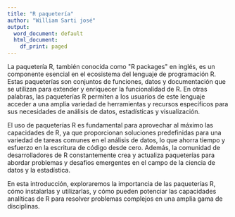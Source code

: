 ```yaml
---
title: "R paquetería"
author: "William Sarti josé"
output:
  word_document: default
  html_document:
    df_print: paged
---
```


La paquetería R, también conocida como "R packages" en inglés, es un componente esencial en el ecosistema del lenguaje de programación R. Estas paqueterías son conjuntos de funciones, datos y documentación que se utilizan para extender y enriquecer la funcionalidad de R. En otras palabras, las paqueterías R permiten a los usuarios de este lenguaje acceder a una amplia variedad de herramientas y recursos específicos para sus necesidades de análisis de datos, estadísticas y visualización.

El uso de paqueterías R es fundamental para aprovechar al máximo las capacidades de R, ya que proporcionan soluciones predefinidas para una variedad de tareas comunes en el análisis de datos, lo que ahorra tiempo y esfuerzo en la escritura de código desde cero. Además, la comunidad de desarrolladores de R constantemente crea y actualiza paqueterías para abordar problemas y desafíos emergentes en el campo de la ciencia de datos y la estadística.

En esta introducción, exploraremos la importancia de las paqueterías R, cómo instalarlas y utilizarlas, y cómo pueden potenciar las capacidades analíticas de R para resolver problemas complejos en una amplia gama de disciplinas.